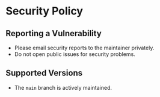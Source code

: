 Security Policy
===============

Reporting a Vulnerability
-------------------------
- Please email security reports to the maintainer privately.
- Do not open public issues for security problems.

Supported Versions
------------------
- The `main` branch is actively maintained.

